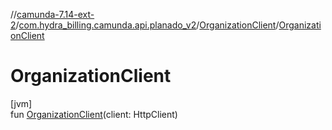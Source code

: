 //[camunda-7.14-ext-2](../../../index.md)/[com.hydra_billing.camunda.api.planado_v2](../index.md)/[OrganizationClient](index.md)/[OrganizationClient](-organization-client.md)

# OrganizationClient

[jvm]\
fun [OrganizationClient](-organization-client.md)(client: HttpClient)
